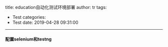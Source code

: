 title: education自动化测试环境部署
author: tr
tags:
  - Test
categories:
  - Test
date: 2019-04-28 09:31:00
---
#### 配置selenium和testng

